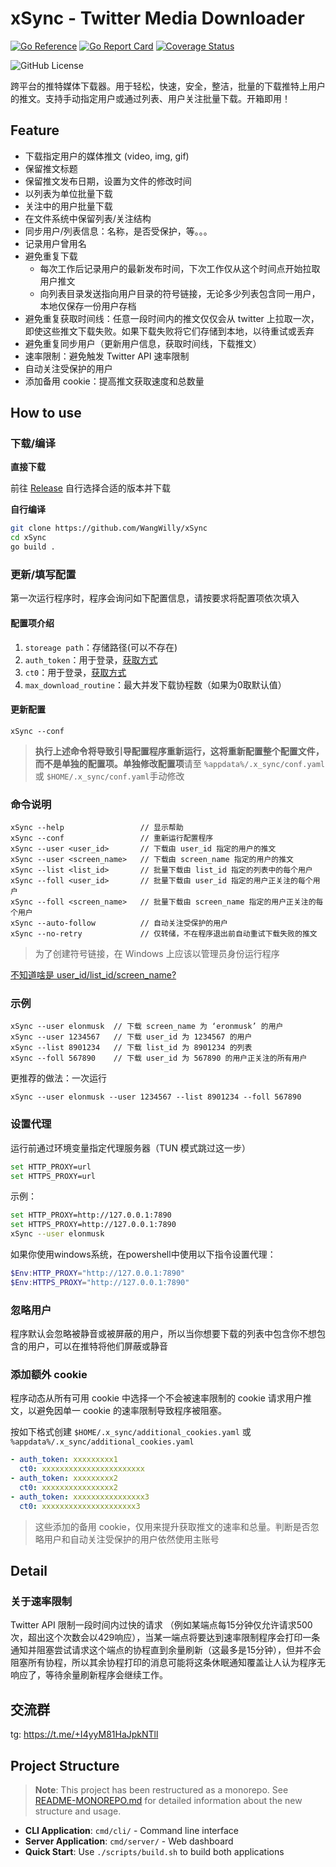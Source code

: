 # xSync - Twitter Media Downloader

[![Go Reference](https://pkg.go.dev/badge/github.com/WangWilly/xSync.svg)](https://pkg.go.dev/github.com/WangWilly/xSync)
[![Go Report Card](https://goreportcard.com/badge/github.com/WangWilly/xSync)](https://goreportcard.com/report/github.com/WangWilly/xSync)
[![Coverage Status](https://coveralls.io/repos/github/WangWilly/xSync/badge.svg?branch=master)](https://coveralls.io/github/WangWilly/xSync?branch=master)
<!-- [![Go](https://github.com/WangWilly/xSync/actions/workflows/go.yml/badge.svg)](https://github.com/WangWilly/xSync/actions/workflows/go.yml) -->
<!-- ![GitHub Release](https://img.shields.io/github/v/release/unkmonster/tmd)  -->
![GitHub License](https://img.shields.io/github/license/WangWilly/xSync?logo=github)

跨平台的推特媒体下载器。用于轻松，快速，安全，整洁，批量的下载推特上用户的推文。支持手动指定用户或通过列表、用户关注批量下载。开箱即用！

## Feature

- 下载指定用户的媒体推文 (video, img, gif)
- 保留推文标题
- 保留推文发布日期，设置为文件的修改时间
- 以列表为单位批量下载
- 关注中的用户批量下载
- 在文件系统中保留列表/关注结构
- 同步用户/列表信息：名称，是否受保护，等。。。
- 记录用户曾用名
- 避免重复下载
  - 每次工作后记录用户的最新发布时间，下次工作仅从这个时间点开始拉取用户推文
  - 向列表目录发送指向用户目录的符号链接，无论多少列表包含同一用户，本地仅保存一份用户存档
- 避免重复获取时间线：任意一段时间内的推文仅仅会从 twitter 上拉取一次，即使这些推文下载失败。如果下载失败将它们存储到本地，以待重试或丢弃
- 避免重复同步用户（更新用户信息，获取时间线，下载推文）
- 速率限制：避免触发 Twitter API 速率限制
- 自动关注受保护的用户
- 添加备用 cookie：提高推文获取速度和总数量

## How to use

### 下载/编译

**直接下载**

前往 [Release](https://github.com/WangWilly/xSync/releases/latest) 自行选择合适的版本并下载

**自行编译**

```bash
git clone https://github.com/WangWilly/xSync
cd xSync
go build .
```

### 更新/填写配置

第一次运行程序时，程序会询问如下配置信息，请按要求将配置项依次填入

#### 配置项介绍

1. `storeage path`：存储路径(可以不存在)
2. `auth_token`：用于登录，[获取方式](https://github.com/WangWilly/xSync/blob/master/doc/help.md#获取-cookie)
3. `ct0`：用于登录，[获取方式](https://github.com/WangWilly/xSync/blob/master/doc/help.md#获取-cookie)
4. `max_download_routine`：最大并发下载协程数（如果为0取默认值）

#### 更新配置

```shell
xSync --conf
```

> **执行上述命令将导致引导配置程序重新运行，这将重新配置整个配置文件，而不是单独的配置项。单独修改配置项**请至 `%appdata%/.x_sync/conf.yaml` 或 `$HOME/.x_sync/conf.yaml`手动修改

### 命令说明

```
xSync --help                 // 显示帮助
xSync --conf                 // 重新运行配置程序
xSync --user <user_id>       // 下载由 user_id 指定的用户的推文
xSync --user <screen_name>   // 下载由 screen_name 指定的用户的推文
xSync --list <list_id>       // 批量下载由 list_id 指定的列表中的每个用户
xSync --foll <user_id>       // 批量下载由 user_id 指定的用户正关注的每个用户
xSync --foll <screen_name>   // 批量下载由 screen_name 指定的用户正关注的每个用户
xSync --auto-follow          // 自动关注受保护的用户
xSync --no-retry             // 仅转储，不在程序退出前自动重试下载失败的推文
```

> 为了创建符号链接，在 Windows 上应该以管理员身份运行程序

[不知道啥是 user_id/list_id/screen_name?](https://github.com/WangWilly/xSync/blob/master/doc/help.md#%E8%8E%B7%E5%8F%96-list_id-user_id-screen_name)

### 示例

```
xSync --user elonmusk  // 下载 screen_name 为 ‘eronmusk’ 的用户
xSync --user 1234567   // 下载 user_id 为 1234567 的用户
xSync --list 8901234   // 下载 list_id 为 8901234 的列表
xSync --foll 567890    // 下载 user_id 为 567890 的用户正关注的所有用户
```

更推荐的做法：一次运行

```shell
xSync --user elonmusk --user 1234567 --list 8901234 --foll 567890
```

### 设置代理

运行前通过环境变量指定代理服务器（TUN 模式跳过这一步）

```bash
set HTTP_PROXY=url
set HTTPS_PROXY=url
```

示例：
```bash
set HTTP_PROXY=http://127.0.0.1:7890
set HTTPS_PROXY=http://127.0.0.1:7890
xSync --user elonmusk
```

如果你使用windows系统，在powershell中使用以下指令设置代理：
```powershell
$Env:HTTP_PROXY="http://127.0.0.1:7890"
$Env:HTTPS_PROXY="http://127.0.0.1:7890"
```

### 忽略用户

程序默认会忽略被静音或被屏蔽的用户，所以当你想要下载的列表中包含你不想包含的用户，可以在推特将他们屏蔽或静音

### 添加额外 cookie

程序动态从所有可用 cookie 中选择一个不会被速率限制的 cookie 请求用户推文，以避免因单一 cookie 的速率限制导致程序被阻塞。

按如下格式创建 `$HOME/.x_sync/additional_cookies.yaml` 或 `%appdata%/.x_sync/additional_cookies.yaml`

```yaml
- auth_token: xxxxxxxxx1
  ct0: xxxxxxxxxxxxxxxxxxxxxxx
- auth_token: xxxxxxxxx2
  ct0: xxxxxxxxxxxxxxxx2
- auth_token: xxxxxxxxxxxxxxxx3
  ct0: xxxxxxxxxxxxxxxxxxxxx3
```
> 这些添加的备用 cookie，仅用来提升获取推文的速率和总量。判断是否忽略用户和自动关注受保护的用户依然使用主账号

## Detail

### 关于速率限制

Twitter API 限制一段时间内过快的请求 （例如某端点每15分钟仅允许请求500次，超出这个次数会以429响应），当某一端点将要达到速率限制程序会打印一条通知并阻塞尝试请求这个端点的协程直到余量刷新（这最多是15分钟），但并不会阻塞所有协程，所以其余协程打印的消息可能将这条休眠通知覆盖让人认为程序无响应了，等待余量刷新程序会继续工作。

## 交流群

tg: https://t.me/+I4yyM81HaJpkNTll

## Project Structure

> **Note**: This project has been restructured as a monorepo. See [README-MONOREPO.md](README-MONOREPO.md) for detailed information about the new structure and usage.

- **CLI Application**: `cmd/cli/` - Command line interface
- **Server Application**: `cmd/server/` - Web dashboard
- **Quick Start**: Use `./scripts/build.sh` to build both applications
